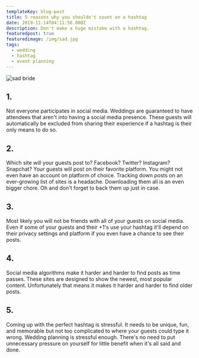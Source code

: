 ```yaml
---
templateKey: blog-post
title: 5 reasons why you shouldn't count on a hashtag
date: 2019-11-14T04:11:56.000Z
description: Don't make a huge mistake with a hashtag.
featuredpost: true
featuredimage: /img/sad.jpg
tags:
  - wedding
  - hashtag
  - event planning
---
```

![sad bride](/img/sad.jpg "sad bride")



## 1.

Not everyone participates in social media. Weddings are guaranteed to have attendees that aren't into having a social media presence. These guests will automatically be excluded from sharing their experience if a hashtag is their only means to do so.

## 2.

Which site will your guests post to? Facebook? Twitter? Instagram? Snapchat? Your guests will post on their favorite platform. You might not even have an account on platform of choice. Tracking down posts on an ever-growing list of sites is a headache. Downloading them all is an even bigger chore. Oh and don't forget to back them up just in case.

## 3.

Most likely you will not be friends with all of your guests on social media. Even if some of your guests and their +1's use your hashtag it'll depend on their privacy settings and platform if you even have a chance to see their posts. 

## 4.

Social media algorithms make it harder and harder to find posts as time passes. These sites are designed to show the newest, most popular content. Unfortunately that means it makes it harder and harder to find older posts. 

## 5.

Coming up with the perfect hashtag is stressful. It needs to be unique, fun, and memorable but not too complicated to where your guests could type it wrong. Wedding planning is stressful enough. There's no need to put unnecessary pressure on yourself for little benefit when it's all said and done.
